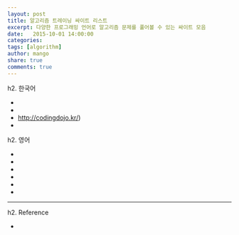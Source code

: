 ```yaml
---
layout: post
title: 알고리즘 트레이닝 싸이트 리스트
excerpt: 다양한 프로그래밍 언어로 알고리즘 문제를 풀어볼 수 있는 싸이트 모음
date:   2015-10-01 14:00:00
categories:
tags: [algorithm]
author: mango
share: true
comments: true  
---
```


h2. 한국어

* [](https://algospot.com/)
* [](http://www.acmicpc.net)
* http://codingdojo.kr/)
* [](http://www.dovelet.com)

h2. 영어

* [](http://www.topcoder.com/)
* [](http://code.google.com/codejam/contests.html)
* [](http://poj.org/)
* [](http://community.topcoder.com/tc)
* [](http://www.spoj.com/)
* [](https://www.hackerrank.com/)

----

h2. Reference

* [](http://sunnykwak.tistory.com/86)
